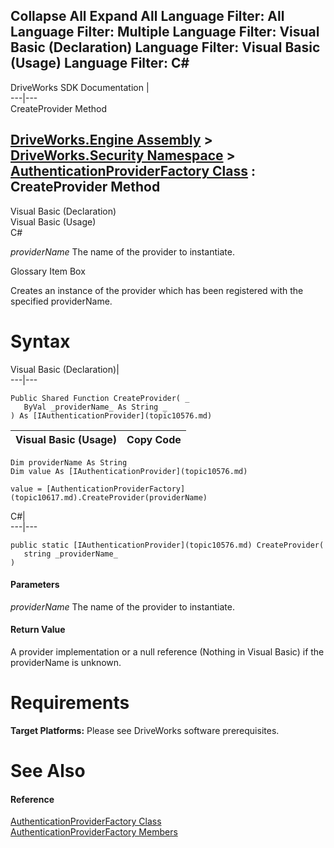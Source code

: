 Collapse All Expand All Language Filter: All  Language Filter: Multiple  Language Filter: Visual Basic (Declaration) Language Filter: Visual Basic (Usage) Language Filter: C#  
---  
DriveWorks SDK Documentation  |   
---|---  
CreateProvider Method   
  
[DriveWorks.Engine Assembly](topic2156.md) > [DriveWorks.Security Namespace](topic10574.md) > [AuthenticationProviderFactory Class](topic10617.md) : CreateProvider Method  
---  
  
Visual Basic (Declaration)    
Visual Basic (Usage)    
C# 

_providerName_
    The name of the provider to instantiate.

Glossary Item Box

Creates an instance of the provider which has been registered with the specified providerName. 

# Syntax

Visual Basic (Declaration)|   
---|---  
      
    
    Public Shared Function CreateProvider( _
       ByVal _providerName_ As String _
    ) As [IAuthenticationProvider](topic10576.md)  
  
Visual Basic (Usage)| Copy Code  
---|---  
      
    
    Dim providerName As String
    Dim value As [IAuthenticationProvider](topic10576.md)
     
    value = [AuthenticationProviderFactory](topic10617.md).CreateProvider(providerName)  
  
C#|   
---|---  
      
    
    public static [IAuthenticationProvider](topic10576.md) CreateProvider( 
       string _providerName_
    )  
  
#### Parameters

 _providerName_
    The name of the provider to instantiate.

#### Return Value

A provider implementation or a null reference (Nothing in Visual Basic) if the providerName is unknown.

# Requirements

**Target Platforms:** Please see DriveWorks software prerequisites.

# See Also

#### Reference

[AuthenticationProviderFactory Class](topic10617.md)   
[AuthenticationProviderFactory Members](topic10618.md)


